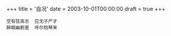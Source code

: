 +++
title = '自况'
date = 2003-10-01T00:00:00
draft = true
+++

```text
空有弦高志  应无子产才
醉眠幽蓟里  呼尔抱琴来
```
